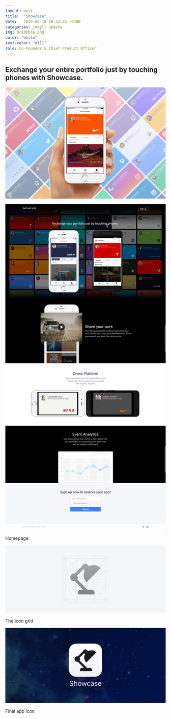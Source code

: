 ```yaml
---
layout: post
title:  "Showcase"
date:   2016-06-18 18:32:32 -0400
categories: jekyll update
img: dribbble.png
color: "white"
text-color: "#111"
role: Co-Founder & Chief Product Officer
---
```

## Exchange your entire portfolio just by touching phones with Showcase.

![index page](/img/showcase-hand.png)

![index page](/img/shows.png)

<div class="caption">Homepage</div>

![index page](/img/showcase-grid.png)

<div class="caption">The icon grid</div>

![index page](/img/showcase-icon.png)

<div class="caption">Final app icon</div>
